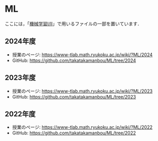 # ML

ここには，「[機械学習I/II](https://www-tlab.math.ryukoku.ac.jp/wiki/?ML)」で用いるファイルの一部を置いています．

## 2024年度

- 授業のページ: https://www-tlab.math.ryukoku.ac.jp/wiki/?ML/2024
- GitHub: https://github.com/takatakamanbou/ML/tree/2024

## 2023年度

- 授業のページ: https://www-tlab.math.ryukoku.ac.jp/wiki/?ML/2023
- GitHub: https://github.com/takatakamanbou/ML/tree/2023

## 2022年度

- 授業のページ: https://www-tlab.math.ryukoku.ac.jp/wiki/?ML/2022
- GitHub: https://github.com/takatakamanbou/ML/tree/2022
